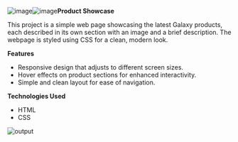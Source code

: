 ![image](https://github.com/user-attachments/assets/178dc58c-80c3-400d-8a57-5492402d66fb)![image](https://github.com/user-attachments/assets/354e94e9-77a7-4b31-8636-2ee815526df4)**Product Showcase**

This project is a simple web page showcasing the latest Galaxy products, each described in its own section with an image and a brief description. The webpage is styled using CSS for a clean, modern look.

**Features**

- Responsive design that adjusts to different screen sizes.
- Hover effects on product sections for enhanced interactivity.
- Simple and clean layout for ease of navigation.

**Technologies Used**

- HTML
- CSS

![output](https://github.com/user-attachments/assets/156d071d-23fb-4b25-b0bf-9f51babe885b)

